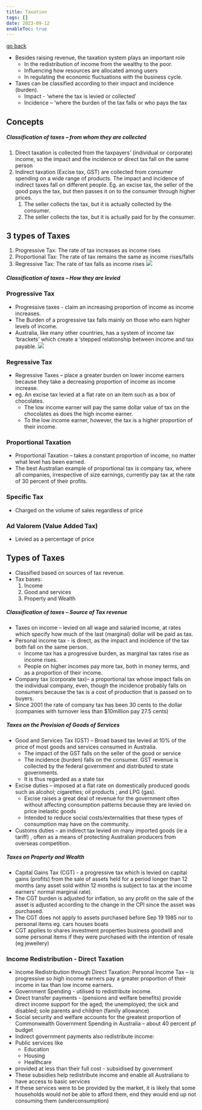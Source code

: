 ```yaml
---
title: Taxation
tags: []
date: 2023-09-12
enableToc: true
---
```


[go back](archive/11Subjects/11Economics.md)

- Besides raising revenue, the taxation system plays an important role
	- In the redistribution of income from the wealthy to the poor. 
	- Influencing how resources are allocated among users
	- In regulating the economic fluctuations with the business cycle.
- Taxes can be classified according to their impact and incidence (burden). 
	- Impact - ‘where the tax is levied or collected’ 
	- Incidence – ‘where the burden of the tax falls or who pays the tax

## Concepts
##### Classification of taxes – from whom they are collected
1. Direct taxation is collected from the taxpayers’ (individual or corporate) income, so the impact and the incidence or direct tax fall on the same person
2. Indirect taxation (Excise tax, GST) are collected from consumer spending on a wide range of products. The impact and incidence of indirect taxes fall on different people. Eg. an excise tax, the seller of the good pays the tax, but then passes it on to the consumer through higher prices. 
	1. The seller collects the tax, but it is actually collected by the consumer.
	2. The seller collects the tax, but it is actually paid for by the consumer.

## 3 types of Taxes
1. Progressive Tax: The rate of tax increases as income rises
2. Proportional Tax: The rate of tax remains the same as income rises/falls
3. Regressive Tax: The rate of tax falls as income rises
![](images/Screenshot%202023-09-12%20at%2011.38.22%20am.png)

##### Classification of taxes – How they are levied

### Progressive Tax
- Progressive taxes - claim an increasing proportion of income as income increases. 
- The Burden of a progressive tax falls mainly on those who earn higher levels of income. 
- Australia, like many other countries, has a system of income tax ‘brackets’ which create a ‘stepped relationship between income and tax payable.
![](images/Screenshot%202023-09-12%20at%2011.47.46%20am.png)
### Regressive Tax
- Regressive Taxes – place a greater burden on lower income earners because they take a decreasing proportion of income as income increase. 
- eg. An excise tax levied at a flat rate on an item such as a box of chocolates. 
	- The low income earner will pay the same dollar value of tax on the chocolates as does the high income earner. 
	- To the low income earner, however, the tax is a higher proportion of their income.

### Proportional Taxation
- Proportional Taxation – takes a constant proportion of income, no matter what level has been earned. 
- The best Australian example of proportional tax is company tax, where all companies, irrespective of size earnings, currently pay tax at the rate of 30 percent of their profits. 
### Specific Tax
- Charged on the volume of sales regardless of price 

### Ad Valorem (Value Added Tax) 
- Levied as a percentage of price

## Types of Taxes
- Classified based on sources of tax revenue.
- Tax bases: 
	1. Income 
	2. Good and services 
	3. Property and Wealth

##### Classification of taxes – Source of Tax revenue 
- Taxes on income – levied on all wage and salaried income, at rates which specify how much of the last (marginal) dollar will be paid as tax.
- Personal income tax - is direct, as the impact and incidence of the tax both fall on the same person. 
	- Income tax has a progressive burden, as marginal tax rates rise as income rises. 
	- People on higher incomes pay more tax, both in money terms, and as a proportion of their income.
- Company tax (corporate tax)– a proportional tax whose impact falls on the individual company, even, though the incidence probably falls on consumers because the tax is a cost of production that is passed on to buyers.
- Since 2001 the rate of company tax has been 30 cents to the dollar (companies with turnover less than $10million pay 27.5 cents)

##### Taxes on the Provision of Goods of Services
- Good and Services Tax (GST) – Broad based tax levied at 10% of the price of most goods and services consumed in Australia. 
	- The impact of the GST falls on the seller of the good or service 
	- The incidence (burden) falls on the consumer. GST revenue is collected by the federal government and distributed to state governments. 
	- It is thus regarded as a state tax
- Excise duties – imposed at a flat rate on domestically produced goods such as alcohol; cigarettes; oil products ; and LPG (gas). 
	- Excise raises a great deal of revenue for the government often without affecting consumption patterns because they are levied on price inelastic goods 
	- Intended to reduce social costs/externalities that these types of consumption may have on the community.
- Customs duties – an indirect tax levied on many imported goods (ie a tariff) , often as a means of protecting Australian producers from overseas competition.

##### Taxes on Property and Wealth
- Capital Gains Tax (CGT) - a progressive tax which is levied on capital gains (profits) from the sale of assets held for a period longer than 12 months (any asset sold within 12 months is subject to tax at the income earners' normal marginal rate). 
- The CGT burden is adjusted for inflation, so any profit on the sale of the asset is adjusted according to the change in the CPI since the asset was purchased. 
- The CGT does not apply to assets purchased before Sep 19 1985 nor to personal items eg. cars houses boats 
- CGT applies to shares investment properties business goodwill and some personal items if they were purchased with the intention of resale (eg jewellery)

### Income Redistribution - Direct Taxation
- Income Redistribution through Direct Taxation: Personal Income Tax – is progressive so high income earners pay a greater proportion of their income in tax than low income earners. 
- Government Spending - utilised to redistribute income. 
- Direct transfer payments - (pensions and welfare benefits) provide direct income support for the aged; the unemployed; the sick and disabled; sole parents and children (family allowance) 
- Social security and welfare accounts for the greatest proportion of Commonwealth Government Spending in Australia – about 40 percent pf budget
- Indirect government payments also redistribute income: 
- Public services like 
	- Education 
	- Housing 
	- Healthcare 
- provided at less than their full cost - subsidised by government 
- These subsidies help redistribute income and enable all Australians to have access to basic services
- If these services were to be provided by the market, it is likely that some households would not be able to afford them, end they would end up not consuming them (underconsumption)

